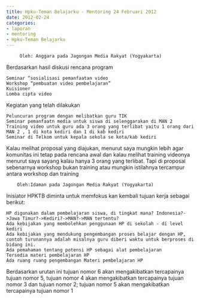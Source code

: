 ```yaml
---
title: Hpku-Teman Belajarku - Mentoring 24 Februari 2012 
date: 2012-02-24
categories:
- laporan
- mentoring
- Hpku-Teman Belajarku
---
```


         Oleh: Anggara pada Jagongan Media Rakyat (Yogyakarta)

Berdasarkan hasil diskusi rencana program

    Seminar “sosialisasi pemanfaatan video
    Workshop “pembuatan video pembelajaran”
    Kuisioner
    Lomba cipta video

Kegiatan yang telah dilakukan

    Peluncuran program dengan melibatkan guru TIK
    Seminar pemanfaatn media untuk siswa di selenggarakan di MAN 2
    Training video untuk guru ada 3 orang yang terlibat yaitu 1 orang dari MAN 2 , 1 di kota kediri dan 1 di kab kediri
    Seminar di Telkom untuk kepala sekola se kota/kab kediri

Kalau melihat proposal yang diajukan, menurut saya mungkin lebih agar komunitas ini tetap pada rencana awal dan kalau melihat training videonya menurut saya sayang kalau hanya 3 orang yang terlibat. Tapi di proposal sebenarnya workshop bukan training atau mungkin istilahnya tercampur antara workshop dan training

        Oleh:Idaman pada Jagongan Media Rakyat (Yogyakarta)

Inisiator HPKTB diminta untuk memfokus kan kembali tujuan kerja sebagai berikut:

    HP digunakan dalam pembelajaran siswa, di tingkat mana? Indonesia?->Jawa Timur?->Kediri?->MAN?->MAN tertentu?
    Ada kebijakan yang membolehkan penggunaan HP di sekolah - di level kediri
    Ada kebijakan yang mendukung pengembangan proses belajar dengan HP, contoh turunannya adalah misalnya guru diberi waktu untuk berproses di bidang ini.
    Ada pemahaman tentang potensi HP sebagai alat pembelajaran
    Tersedia materi pembelajaran HP
    Ada ruang ruang pengembangan Materi pembelajaran HP

Berdasarkan urutan ini tujuan nomor 6 akan mengakibatkan tercapainya tujuan nomor 5, tujuan nomor 4 akan mengakibatkan tercapainya tujuan nomor 3 dan tujuan nomor 2; tujuan nomor 5 akan mengakibatkan tercapainya tujuan nomor 1 
